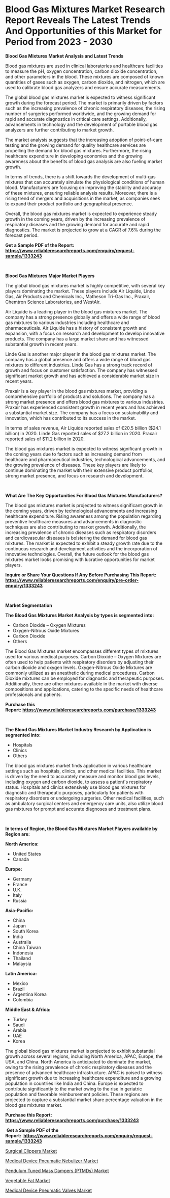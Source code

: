 <p><h1>Blood Gas Mixtures Market Research Report Reveals The Latest Trends And Opportunities of this Market for Period from 2023 - 2030</h1></p><p><strong>Blood Gas Mixtures Market Analysis and Latest Trends</strong></p>
<p><p>Blood gas mixtures are used in clinical laboratories and healthcare facilities to measure the pH, oxygen concentration, carbon dioxide concentration, and other parameters in the blood. These mixtures are composed of known quantities of gases such as oxygen, carbon dioxide, and nitrogen, which are used to calibrate blood gas analyzers and ensure accurate measurements.</p><p>The global blood gas mixtures market is expected to witness significant growth during the forecast period. The market is primarily driven by factors such as the increasing prevalence of chronic respiratory diseases, the rising number of surgeries performed worldwide, and the growing demand for rapid and accurate diagnostics in critical care settings. Additionally, advancements in technology and the development of portable blood gas analyzers are further contributing to market growth.</p><p>The market analysis suggests that the increasing adoption of point-of-care testing and the growing demand for quality healthcare services are propelling the demand for blood gas mixtures. Furthermore, the rising healthcare expenditure in developing economies and the growing awareness about the benefits of blood gas analysis are also fueling market growth.</p><p>In terms of trends, there is a shift towards the development of multi-gas mixtures that can accurately simulate the physiological conditions of human blood. Manufacturers are focusing on improving the stability and accuracy of these mixtures, ensuring reliable analysis results. Moreover, there is a rising trend of mergers and acquisitions in the market, as companies seek to expand their product portfolio and geographical presence.</p><p>Overall, the blood gas mixtures market is expected to experience steady growth in the coming years, driven by the increasing prevalence of respiratory diseases and the growing demand for accurate and rapid diagnostics. The market is projected to grow at a CAGR of 7.6% during the forecast period.</p></p>
<p><strong>Get a Sample PDF of the Report:&nbsp; <a href="https://www.reliableresearchreports.com/enquiry/request-sample/1333243">https://www.reliableresearchreports.com/enquiry/request-sample/1333243</a></strong></p>
<p>&nbsp;</p>
<p><strong>Blood Gas Mixtures Major Market Players</strong></p>
<p><p>The global blood gas mixtures market is highly competitive, with several key players dominating the market. These players include Air Liquide, Linde Gas, Air Products and Chemicals Inc., Matheson Tri-Gas Inc., Praxair, Chemtron Science Laboratories, and WestAir.</p><p>Air Liquide is a leading player in the blood gas mixtures market. The company has a strong presence globally and offers a wide range of blood gas mixtures to various industries including healthcare and pharmaceuticals. Air Liquide has a history of consistent growth and expansion, with a focus on research and development to develop innovative products. The company has a large market share and has witnessed substantial growth in recent years.</p><p>Linde Gas is another major player in the blood gas mixtures market. The company has a global presence and offers a wide range of blood gas mixtures to different industries. Linde Gas has a strong track record of growth and focus on customer satisfaction. The company has witnessed significant market growth and has achieved a considerable market size in recent years.</p><p>Praxair is a key player in the blood gas mixtures market, providing a comprehensive portfolio of products and solutions. The company has a strong market presence and offers blood gas mixtures to various industries. Praxair has experienced consistent growth in recent years and has achieved a substantial market size. The company has a focus on sustainability and innovation, which has contributed to its success in the market.</p><p>In terms of sales revenue, Air Liquide reported sales of €20.5 billion ($24.1 billion) in 2020. Linde Gas reported sales of $27.2 billion in 2020. Praxair reported sales of $11.2 billion in 2020.</p><p>The blood gas mixtures market is expected to witness significant growth in the coming years due to factors such as increasing demand from healthcare and pharmaceutical industries, technological advancements, and the growing prevalence of diseases. These key players are likely to continue dominating the market with their extensive product portfolios, strong market presence, and focus on research and development.</p></p>
<p>&nbsp;</p>
<p><strong>What Are The Key Opportunities For Blood Gas Mixtures Manufacturers?</strong></p>
<p><p>The blood gas mixtures market is projected to witness significant growth in the coming years, driven by technological advancements and increasing healthcare expenditure. Rising awareness among the population regarding preventive healthcare measures and advancements in diagnostic techniques are also contributing to market growth. Additionally, the increasing prevalence of chronic diseases such as respiratory disorders and cardiovascular diseases is bolstering the demand for blood gas mixtures. The market is expected to exhibit a steady growth rate due to the continuous research and development activities and the incorporation of innovative technologies. Overall, the future outlook for the blood gas mixtures market looks promising with lucrative opportunities for market players.</p></p>
<p><strong>Inquire or Share Your Questions If Any Before Purchasing This Report: <a href="https://www.reliableresearchreports.com/enquiry/pre-order-enquiry/1333243">https://www.reliableresearchreports.com/enquiry/pre-order-enquiry/1333243</a></strong></p>
<p>&nbsp;</p>
<p><strong>Market Segmentation</strong></p>
<p><strong>The Blood Gas Mixtures Market Analysis by types is segmented into:</strong></p>
<p><ul><li>Carbon Dioxide – Oxygen Mixtures</li><li>Oxygen-Nitrous Oxide Mixtures</li><li>Carbon Dioxide</li><li>Others</li></ul></p>
<p><p>The Blood Gas Mixtures market encompasses different types of mixtures used for various medical purposes. Carbon Dioxide – Oxygen Mixtures are often used to help patients with respiratory disorders by adjusting their carbon dioxide and oxygen levels. Oxygen-Nitrous Oxide Mixtures are commonly utilized as an anesthetic during medical procedures. Carbon Dioxide mixtures can be employed for diagnostic and therapeutic purposes. Additionally, there are other mixtures available in the market with diverse compositions and applications, catering to the specific needs of healthcare professionals and patients.</p></p>
<p><strong>Purchase this Report:&nbsp;<a href="https://www.reliableresearchreports.com/purchase/1333243">https://www.reliableresearchreports.com/purchase/1333243</a></strong></p>
<p>&nbsp;</p>
<p><strong>The Blood Gas Mixtures Market Industry Research by Application is segmented into:</strong></p>
<p><ul><li>Hospitals</li><li>Clinics</li><li>Others</li></ul></p>
<p><p>The blood gas mixtures market finds application in various healthcare settings such as hospitals, clinics, and other medical facilities. This market is driven by the need to accurately measure and monitor blood gas levels, including oxygen and carbon dioxide, to assess a patient's respiratory status. Hospitals and clinics extensively use blood gas mixtures for diagnostic and therapeutic purposes, particularly for patients with respiratory disorders or undergoing surgeries. Other medical facilities, such as ambulatory surgical centers and emergency care units, also utilize blood gas mixtures for prompt and accurate diagnoses and treatment plans.</p></p>
<p>&nbsp;</p>
<p><strong>In terms of Region, the Blood Gas Mixtures Market Players available by Region are:</strong></p>
<p>
    <p> <strong> North America: </strong>
        <ul>
            <li>United States</li>
            <li>Canada</li>
        </ul>
        </p> 
    <p> <strong> Europe: </strong>
        <ul>
            <li>Germany</li>
            <li>France</li>
            <li>U.K.</li>
            <li>Italy</li>
            <li>Russia</li>
        </ul>
        </p> 
    <p> <strong> Asia-Pacific: </strong>
        <ul>
            <li>China</li>
            <li>Japan</li>
            <li>South Korea</li>
            <li>India</li>
            <li>Australia</li>
            <li>China Taiwan</li>
            <li>Indonesia</li>
            <li>Thailand</li>
            <li>Malaysia</li>
        </ul>
        </p> 
    <p> <strong> Latin America: </strong>
        <ul>
            <li>Mexico</li>
            <li>Brazil</li>
            <li>Argentina Korea</li>
            <li>Colombia</li>
        </ul>
        </p> 
    <p> <strong> Middle East & Africa: </strong>
        <ul>
            <li>Turkey</li>
            <li>Saudi</li>
            <li>Arabia</li>
            <li>UAE</li>
            <li>Korea</li>
        </ul>
    </p>
    </p>
<p><p>The global blood gas mixtures market is projected to exhibit substantial growth across several regions, including North America, APAC, Europe, the USA, and China. North America is anticipated to dominate the market, owing to the rising prevalence of chronic respiratory diseases and the presence of advanced healthcare infrastructure. APAC is poised to witness significant growth due to increasing healthcare expenditure and a growing population in countries like India and China. Europe is expected to contribute significantly to the market owing to the rise in geriatric population and favorable reimbursement policies. These regions are projected to capture a substantial market share percentage valuation in the blood gas mixtures market.</p></p>
<p><strong>Purchase this Report: <a href="https://www.reliableresearchreports.com/purchase/1333243">https://www.reliableresearchreports.com/purchase/1333243</a></strong></p>
<p>&nbsp;<strong>Get a Sample PDF of the Report:&nbsp;&nbsp;<a href="https://www.reliableresearchreports.com/enquiry/request-sample/1333243">https://www.reliableresearchreports.com/enquiry/request-sample/1333243</a></strong></p>
<p><strong></strong></p>
<p><p><a href="https://medium.com/@wine.sight.theme/surgical-clippers-market-size-cagr-trends-2024-2030-4fdcad7dfea6">Surgical Clippers Market</a></p><p><a href="https://github.com/jonneygiverf/Market-Research-Report-List-1/blob/main/medical-device-pneumatic-nebulizer-market.md">Medical Device Pneumatic Nebulizer Market</a></p><p><a href="https://www.linkedin.com/pulse/pendulum-tuned-mass-dampers-ptmds-market-research-report-unlocks-f0xbc/">Pendulum Tuned Mass Dampers (PTMDs) Market</a></p><p><a href="https://medium.com/@dowodis7877/vegetable-fat-market-size-growth-forecast-2023-2030-73085f048e12">Vegetable Fat Market</a></p><p><a href="https://github.com/prosalinda88/Market-Research-Report-List-1/blob/main/medical-device-pneumatic-valves-market.md">Medical Device Pneumatic Valves Market</a></p></p>